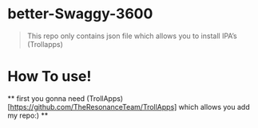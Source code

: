 # better-Swaggy-3600
> This repo only contains json file which allows you to install IPA’s (Trollapps)
# How To use!
** first you gonna need (TrollApps)[https://github.com/TheResonanceTeam/TrollApps] which allows you add my repo:) **
